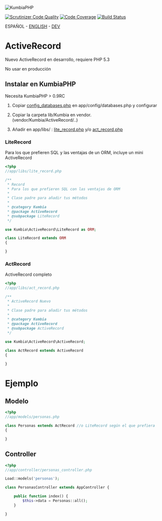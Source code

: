 ![KumbiaPHP](http://proto.kumbiaphp.com/img/kumbiaphp.png)

[![Scrutinizer Code Quality](https://scrutinizer-ci.com/g/KumbiaPHP/ActiveRecord/badges/quality-score.png?s=f7230602070a9e9605d46544197bcdac46166612)](https://scrutinizer-ci.com/g/KumbiaPHP/ActiveRecord/)
[![Code Coverage](https://scrutinizer-ci.com/g/KumbiaPHP/ActiveRecord/badges/coverage.png?s=58997633701e84050c0ebd5334f3eb1bb8b7ad42)](https://scrutinizer-ci.com/g/KumbiaPHP/ActiveRecord/)
[![Build Status](https://travis-ci.org/KumbiaPHP/ActiveRecord.png?branch=master)](https://travis-ci.org/KumbiaPHP/ActiveRecord)

ESPAÑOL - [ENGLISH](/README.en.md) - [DEV](/README-DEV.md)

# ActiveRecord

Nuevo ActiveRecord en desarrollo, requiere PHP 5.3

No usar en producción

## Instalar en KumbiaPHP

Necesita KumbiaPHP > 0.9RC

1. Copiar [config_databases.php](/config_databases.php) en app/config/databases.php y configurar

2. Copiar la carpeta lib/Kumbia en vendor.  (vendor/Kumbia/ActiveRecord/..)
3. Añadir en app/libs/ : [lite_record.php](#LiteRecord) y/o [act_record.php](#ActRecord)


### LiteRecord

Para los que prefieren SQL y las ventajas de un ORM, incluye un mini ActiveRecord

```php
<?php
//app/libs/lite_record.php

/**
 * Record 
 * Para los que prefieren SQL con las ventajas de ORM
 *
 * Clase padre para añadir tus métodos
 *
 * @category Kumbia
 * @package ActiveRecord
 * @subpackage LiteRecord
 */

use Kumbia\ActiveRecord\LiteRecord as ORM;

class LiteRecord extends ORM
{

}
```

### ActRecord


ActiveRecord completo

```php
<?php
//app/libs/act_record.php

/**
 * ActiveRecord Nuevo
 *
 * Clase padre para añadir tus métodos
 *
 * @category Kumbia
 * @package ActiveRecord
 * @subpackage ActiveRecord
 */

use Kumbia\ActiveRecord\ActiveRecord;

class ActRecord extends ActiveRecord
{

}
```

# Ejemplo

## Modelo

```php
<?php
//app/models/personas.php

class Personas extends ActRecord //o LiteRecord según el que prefiera
{

}
```

## Controller

```php
<?php
//app/controller/personas_controller.php

Load::models('personas');

class PersonasController extends AppController {

    public function index() {
        $this->data = Personas::all();
    }

}
```
